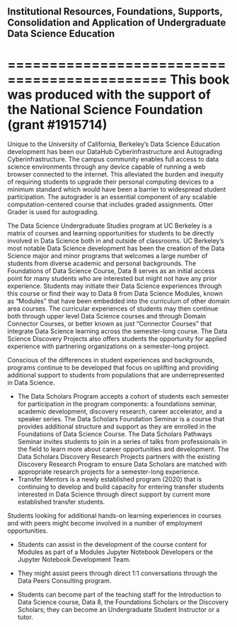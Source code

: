 ## Institutional Resources, Foundations, Supports, Consolidation and Application of Undergraduate Data Science Education 
=============================================
This book was produced with the support of the National Science Foundation (grant #1915714)
=============================================

Unique to the University of California, Berkeley’s Data Science Education development has been our DataHub Cyberinfrastructure and Autograding Cyberinfrastructure. The campus community enables full access to data science environments through any device capable of running a web browser connected to the internet. This alleviated the burden and inequity of requiring students to upgrade their personal computing devices to a minimum standard which would have been a barrier to widespread student participation.  The autograder is an essential component of any scalable computation-centered course that includes graded assignments. Otter Grader is used for autograding. 

The Data Science Undergraduate Studies program at UC Berkeley is a matrix of courses and learning opportunities for students to be directly involved in Data Science both in and outside of classrooms.  UC Berkeley’s most notable Data Science development has been the creation of the Data Science major and minor programs that welcomes a large number of students from diverse academic and personal backgrounds.  The Foundations of Data Science Course, Data 8 serves as an initial access point for many students who are interested but might not have any prior experience. Students may initiate their Data Science experiences through this course or find their way to Data 8 from Data Science Modules, known as “Modules” that have been embedded into the curriculum of other domain area courses. The curricular experiences of students may then continue both through upper level Data Science courses and through Domain Connector Courses, or better known as just “Connector Courses” that integrate Data Science learning across the semester-long course.  The Data Science Discovery Projects also offers students the opportunity for applied experience with partnering organizations on a semester-long project.

Conscious of the differences in student experiences and backgrounds, programs continue to be developed that focus on uplifting and providing additional support to students from populations that are underrepresented in Data Science. 
- The Data Scholars Program accepts a cohort of students each semester for  participation in the program components: a foundations seminar, academic development, discovery research, career accelerator, and a speaker series. The Data Scholars Foundation Seminar is a course that provides additional structure and support as they are enrolled in the Foundations of Data Science Course.  The Data Scholars Pathways Seminar invites students to join in a series of talks from professionals in the field to learn more about career opportunities and development. The Data Scholars Discovery Research Projects partners with the existing Discovery Research Program to ensure Data Scholars are matched with appropriate research projects for a semester-long experience.
- Transfer Mentors is a newly established program (2020) that is continuing to develop and build capacity for entering transfer students interested in Data Science through direct support by current more established transfer students.


Students looking for additional hands-on learning experiences in courses and with peers might become involved in a number of employment opportunities.

- Students can assist in the development of the course content for Modules as part of a Modules Jupyter Notebook Developers or the Jupyter Notebook Development Team. 

- They might assist peers through direct 1:1 conversations through the Data Peers Consulting program.  

- Students can become part of the teaching staff for the Introduction to Data Science course, Data 8, the Foundations Scholars or the Discovery Scholars; they can become an Undergraduate Student Instructor or a tutor.
